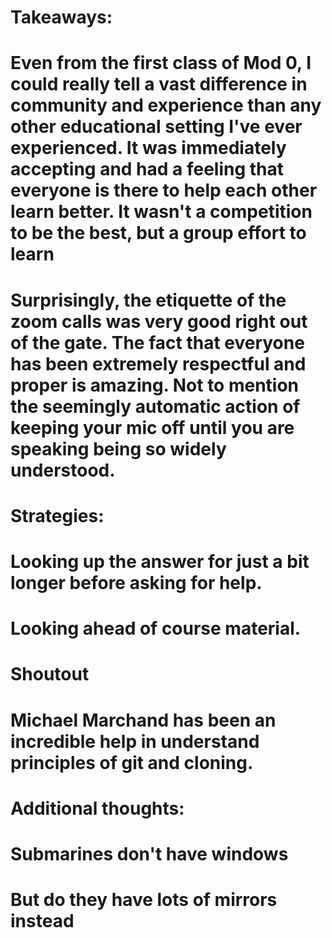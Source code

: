 # Takeaways:
# Even from the first class of Mod 0, I could really tell a vast difference in community and experience than any other educational setting I've ever experienced. It was immediately accepting and had a feeling that everyone is there to help each other learn better. It wasn't a competition to be the best, but a group effort to learn

# Surprisingly, the etiquette of the zoom calls was very good right out of the gate. The fact that everyone has been extremely respectful and proper is amazing. Not to mention the seemingly automatic action of keeping your mic off until you are speaking being so widely understood.

# Strategies:
# Looking up the answer for just a bit longer before asking for help.
# Looking ahead of course material.

# Shoutout
# Michael Marchand has been an incredible help in understand principles of git and cloning.

# Additional thoughts:
# Submarines don't have windows
# But do they have lots of mirrors instead
